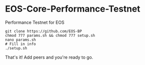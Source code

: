 # EOS-Core-Performance-Testnet
Performance Testnet for EOS

```console
git clone https://github.com/EOS-BP
chmod 777 params.sh && chmod 777 setup.sh
nano params.sh
# Fill in info
./setup.sh
```
That's it! Add peers and you're ready to go.
